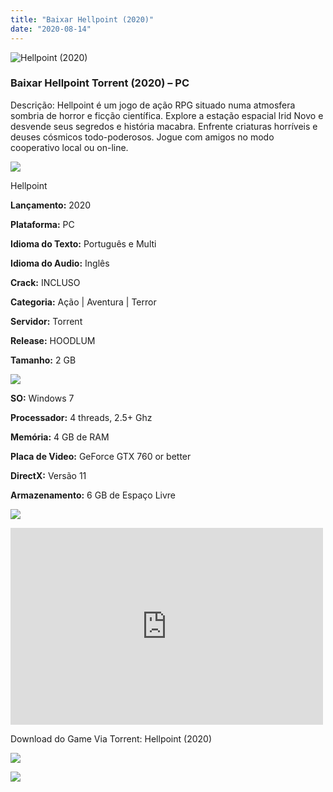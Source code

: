 ```yaml
---
title: "Baixar Hellpoint (2020)"
date: "2020-08-14"
---
```


![Hellpoint (2020)](https://1.bp.blogspot.com/-swWreCJHAgM/XyQWvP4nqtI/AAAAAAAABIU/mdQWKJWksgIniiPKuY7Jplgk_dFE1LdoQCNcBGAsYHQ/s320/poster.jpg "Hellpoint (2020)")

### Baixar Hellpoint Torrent (2020) – PC

Descrição: Hellpoint é um jogo de ação RPG situado numa atmosfera sombria de horror e ficção científica. Explore a estação espacial Irid Novo e desvende seus segredos e história macabra. Enfrente criaturas horríveis e deuses cósmicos todo-poderosos. Jogue com amigos no modo cooperativo local ou on-line.

![](https://1.bp.blogspot.com/-XIAoZor_ewQ/Xt6k8H1cWZI/AAAAAAAAAi0/oGRR_ah4Rf449lfQQZDiX_22jAu7LLnJACPcBGAYYCw/s400/Bot{3b6f25e701f2c276e12462000761d99d36f4f564f6a12c5b7723aa1262fefb9b}25C3{3b6f25e701f2c276e12462000761d99d36f4f564f6a12c5b7723aa1262fefb9b}25A3o{3b6f25e701f2c276e12462000761d99d36f4f564f6a12c5b7723aa1262fefb9b}2Bde{3b6f25e701f2c276e12462000761d99d36f4f564f6a12c5b7723aa1262fefb9b}2BInforma{3b6f25e701f2c276e12462000761d99d36f4f564f6a12c5b7723aa1262fefb9b}25C3{3b6f25e701f2c276e12462000761d99d36f4f564f6a12c5b7723aa1262fefb9b}25A7{3b6f25e701f2c276e12462000761d99d36f4f564f6a12c5b7723aa1262fefb9b}25C3{3b6f25e701f2c276e12462000761d99d36f4f564f6a12c5b7723aa1262fefb9b}25B5es.jpg)

Hellpoint

**Lançamento:** 2020

**Plataforma:** PC

**Idioma do Texto:** Português e Multi

**Idioma do Audio:** Inglês

**Crack:** INCLUSO

**Categoria:** Ação | Aventura | Terror

**Servidor:** Torrent

**Release:** HOODLUM

**Tamanho:** 2 GB

![](https://1.bp.blogspot.com/-h4INo_OBwls/Xt6lEEMpxNI/AAAAAAAAAi4/JjyyoRDYOagV83dzmOlHFitCwsklVMs6ACPcBGAYYCw/s400/Bot{3b6f25e701f2c276e12462000761d99d36f4f564f6a12c5b7723aa1262fefb9b}25C3{3b6f25e701f2c276e12462000761d99d36f4f564f6a12c5b7723aa1262fefb9b}25A3o{3b6f25e701f2c276e12462000761d99d36f4f564f6a12c5b7723aa1262fefb9b}2Bde{3b6f25e701f2c276e12462000761d99d36f4f564f6a12c5b7723aa1262fefb9b}2BRequisitos.jpg)

**SO:** Windows 7

**Processador:** 4 threads, 2.5+ Ghz

**Memória:** 4 GB de RAM

**Placa de Video:** GeForce GTX 760 or better

**DirectX:** Versão 11

**Armazenamento:** 6 GB de Espaço Livre

![](https://1.bp.blogspot.com/-rcYyVsnA81c/Xt6lZMZ2XiI/AAAAAAAAAjA/1MF2KKFyKSoUtwrodSDJRdpQoMNmnHOhwCPcBGAYYCw/s400/Bot{3b6f25e701f2c276e12462000761d99d36f4f564f6a12c5b7723aa1262fefb9b}25C3{3b6f25e701f2c276e12462000761d99d36f4f564f6a12c5b7723aa1262fefb9b}25A3o{3b6f25e701f2c276e12462000761d99d36f4f564f6a12c5b7723aa1262fefb9b}2Bde{3b6f25e701f2c276e12462000761d99d36f4f564f6a12c5b7723aa1262fefb9b}2BTrailer.jpg)

<iframe allow="accelerometer; autoplay; encrypted-media; gyroscope; picture-in-picture" allowfullscreen frameborder="0" height="315" src="https://www.youtube.com/embed/Fdub_c0Ml0I" width="500"></iframe>

Download do Game Via Torrent: Hellpoint (2020)

[![](https://1.bp.blogspot.com/-KEcbu5lXdM0/Xu5yX-HgHDI/AAAAAAAAAsY/bBJ6W14NqC4-Ny_0LiwqQPIkTbYzyURcACPcBGAYYCw/s200/CAPA3.jpg)](https://utorrentmegagames.blogspot.com/p/recomendado.html)

[![](https://1.bp.blogspot.com/-Rkir3Cy7E90/XthUbQKV_OI/AAAAAAAAAgU/q6xV1k8mreQnsOAbeImqH6Qi8ahsN2LpACPcBGAYYCw/s1600/Bot{3b6f25e701f2c276e12462000761d99d36f4f564f6a12c5b7723aa1262fefb9b}25C3{3b6f25e701f2c276e12462000761d99d36f4f564f6a12c5b7723aa1262fefb9b}25A3o{3b6f25e701f2c276e12462000761d99d36f4f564f6a12c5b7723aa1262fefb9b}2Bde{3b6f25e701f2c276e12462000761d99d36f4f564f6a12c5b7723aa1262fefb9b}2BDownload.jpg)](097338d39bc2bc6a301402dcc35d1777f087d676&dn=Hellpoint-HOODLUM&tr=http{3b6f25e701f2c276e12462000761d99d36f4f564f6a12c5b7723aa1262fefb9b}3A{3b6f25e701f2c276e12462000761d99d36f4f564f6a12c5b7723aa1262fefb9b}2F{3b6f25e701f2c276e12462000761d99d36f4f564f6a12c5b7723aa1262fefb9b}2Ftracker.trackerfix.com{3b6f25e701f2c276e12462000761d99d36f4f564f6a12c5b7723aa1262fefb9b}3A80{3b6f25e701f2c276e12462000761d99d36f4f564f6a12c5b7723aa1262fefb9b}2Fannounce&tr=udp{3b6f25e701f2c276e12462000761d99d36f4f564f6a12c5b7723aa1262fefb9b}3A{3b6f25e701f2c276e12462000761d99d36f4f564f6a12c5b7723aa1262fefb9b}2F{3b6f25e701f2c276e12462000761d99d36f4f564f6a12c5b7723aa1262fefb9b}2F9.rarbg.me{3b6f25e701f2c276e12462000761d99d36f4f564f6a12c5b7723aa1262fefb9b}3A2740&tr=udp{3b6f25e701f2c276e12462000761d99d36f4f564f6a12c5b7723aa1262fefb9b}3A{3b6f25e701f2c276e12462000761d99d36f4f564f6a12c5b7723aa1262fefb9b}2F{3b6f25e701f2c276e12462000761d99d36f4f564f6a12c5b7723aa1262fefb9b}2F9.rarbg.to{3b6f25e701f2c276e12462000761d99d36f4f564f6a12c5b7723aa1262fefb9b}3A2770)
